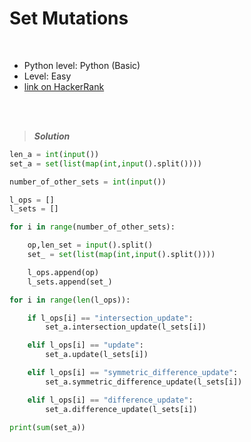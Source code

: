 # Set Mutations

<br>

- Python level: Python (Basic)
- Level: Easy
- [link on HackerRank](https://www.hackerrank.com/challenges/py-set-mutations/problem?isFullScreen=true)

<br>
<br>

> ***Solution***
> 

```python
len_a = int(input())
set_a = set(list(map(int,input().split())))

number_of_other_sets = int(input())

l_ops = []
l_sets = []

for i in range(number_of_other_sets):

    op,len_set = input().split()
    set_ = set(list(map(int,input().split())))

    l_ops.append(op)
    l_sets.append(set_)

for i in range(len(l_ops)):

    if l_ops[i] == "intersection_update":
        set_a.intersection_update(l_sets[i])

    elif l_ops[i] == "update":
        set_a.update(l_sets[i])

    elif l_ops[i] == "symmetric_difference_update":
        set_a.symmetric_difference_update(l_sets[i])

    elif l_ops[i] == "difference_update":
        set_a.difference_update(l_sets[i])

print(sum(set_a))
```